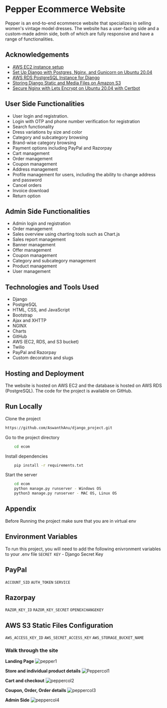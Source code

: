 
# Pepper Ecommerce Website

Pepper is an end-to-end ecommerce website that specializes in selling women's vintage model dresses. The website has a user-facing side and a custom-made admin side, both of which are fully responsive and have a range of functionalities.


## Acknowledgements

 - [AWS EC2 instance setup](https://youtu.be/cc0Hf_I3ykY)
 - [Set Up Django with Postgres, Nginx, and Gunicorn on Ubuntu 20.04](https://www.digitalocean.com/community/tutorials/how-to-set-up-django-with-postgres-nginx-and-gunicorn-on-ubuntu-20-04)
 - [AWS RDS PostgreSQL Instance for Django](https://django.how/resources/aws-rds-postgresql-instance-for-django-project/#:~:text=AWS%20RDS%20PostgreSQL%20Instance%20for%20Django%20Project%20Django.How,...%206%20Failed%20building%20wheel%20for%20psycopg2%20)
 - [Storing Django Static and Media Files on Amazon S3](https://testdriven.io/blog/storing-django-static-and-media-files-on-amazon-s3/#:~:text=Storing%20Django%20Static%20and%20Media%20Files%20on%20Amazon,6%20Private%20Media%20Files%20...%207%20Conclusion%20)
 - [Secure Nginx with Lets Encrypt on Ubuntu 20.04 with Certbot](https://youtu.be/R5d-hN9UtpU)

## User Side Functionalities
* User login and registration.
* Login with OTP and phone number verification for registration
* Search functionality
* Dress variations by size and color
* Category and subcategory browsing
* Brand-wise category browsing
* Payment options including PayPal and Razorpay
* Cart management
* Order management
* Coupon management
* Address management
* Profile management for users, including the ability to change address and password
* Cancel orders
* Invoice download
* Return option

## Admin Side Functionalities
* Admin login and registration
* Order management
* Sales overview using charting tools such as Chart.js
* Sales report management
* Banner management
* Offer management
* Coupon management
* Category and subcategory management
* Product management
* User management

## Technologies and Tools Used
* Django
* PostgreSQL
* HTML, CSS, and JavaScript
* Bootstrap
* Ajax and XHTTP
* NGINX
* Charts
* GitHub
* AWS (EC2, RDS, and S3 bucket)
* Twilio
* PayPal and Razorpay
* Custom decorators and slugs

## Hosting and Deployment
The website is hosted on AWS EC2 and the database is hosted on AWS RDS (PostgreSQL). The code for the project is available on GitHub.


## Run Locally
Clone the project
```bash 
https://github.com/AswanthAnu/django_project.git
```
Go to the project directory
```bash 
    cd ecom
```
Install dependencies
```bash
    pip install -r requirements.txt
```
Start the server
```bash 
    cd ecom
    python manage.py runserver - Windows OS
    python3 manage.py runserver - MAC OS, Linux OS
```
## Appendix

Before Running the project make sure that you are in virtual env


## Environment Variables

To run this project, you will need to add the following enivronment variables to your .env file
`SECRET KEY` - Django Secret Key
## PayPal
`ACCOUNT_SID` `AUTH_TOKEN` `SERVICE`
## Razorpay
`RAZOR_KEY_ID` `RAZOR_KEY_SECRET` `OPENEXCHANGEKEY`
## AWS S3 Static Files Configuration
`AWS_ACCESS_KEY_ID` `AWS_SECRET_ACCESS_KEY` `AWS_STORAGE_BUCKET_NAME` 


### Walk through the site

**Landing Page**
![pepper1](https://user-images.githubusercontent.com/101197982/210614795-17a597bf-af3a-4104-b0b9-6aca68b82dac.png)

**Store and individual product details**
![Peppercol1](https://user-images.githubusercontent.com/101197982/210614966-528a64f5-b001-4a3e-b54c-63961f2dbf89.jpg)

**Cart and checkout**
![peppercol2](https://user-images.githubusercontent.com/101197982/210615033-68ae34c1-558c-425a-9afe-a780b5948643.jpg)

**Coupon, Order, Order details**
![peppercol3](https://user-images.githubusercontent.com/101197982/210615168-d0d2a547-3569-4004-9c5b-95631006e514.jpg)

**Admin Side**
![peppercol4](https://user-images.githubusercontent.com/101197982/210615209-f9ccad1c-68be-4385-937e-b5a99dc0818b.jpg)

